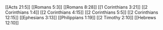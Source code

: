 [[Acts 21:5]]
[[Romans 5:3]]
[[Romans 8:28]]
[[1 Corinthians 3:21]]
[[2 Corinthians 1:4]]
[[2 Corinthians 4:15]]
[[2 Corinthians 5:5]]
[[2 Corinthians 12:15]]
[[Ephesians 3:13]]
[[Philippians 1:19]]
[[2 Timothy 2:10]]
[[Hebrews 12:10]]
